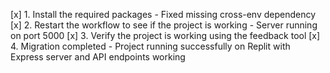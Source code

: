 [x] 1. Install the required packages - Fixed missing cross-env dependency
[x] 2. Restart the workflow to see if the project is working - Server running on port 5000
[x] 3. Verify the project is working using the feedback tool
[x] 4. Migration completed - Project running successfully on Replit with Express server and API endpoints working